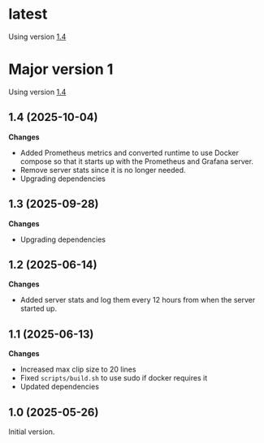 # latest
Using version [1.4](#14-2025-10-04)

# Major version 1
Using version [1.4](#14-2025-10-04)

## 1.4 (2025-10-04)
**Changes**
- Added Prometheus metrics and converted runtime to use Docker compose so that it starts up with the Prometheus and Grafana server.
- Remove server stats since it is no longer needed.
- Upgrading dependencies

## 1.3 (2025-09-28)
**Changes**
- Upgrading dependencies

## 1.2 (2025-06-14)
**Changes**
- Added server stats and log them every 12 hours from when the server started up.

## 1.1 (2025-06-13)
**Changes**
- Increased max clip size to 20 lines
- Fixed `scripts/build.sh` to use sudo if docker requires it
- Updated dependencies

## 1.0 (2025-05-26)
Initial version.